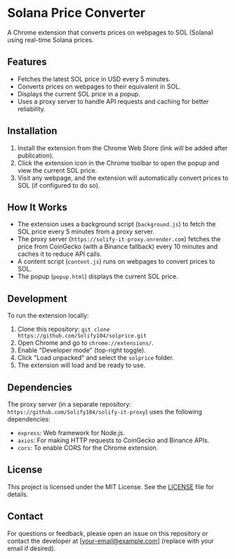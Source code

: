 # Solana Price Converter

A Chrome extension that converts prices on webpages to SOL (Solana) using real-time Solana prices.

## Features
- Fetches the latest SOL price in USD every 5 minutes.
- Converts prices on webpages to their equivalent in SOL.
- Displays the current SOL price in a popup.
- Uses a proxy server to handle API requests and caching for better reliability.

## Installation
1. Install the extension from the Chrome Web Store (link will be added after publication).
2. Click the extension icon in the Chrome toolbar to open the popup and view the current SOL price.
3. Visit any webpage, and the extension will automatically convert prices to SOL (if configured to do so).

## How It Works
- The extension uses a background script (`background.js`) to fetch the SOL price every 5 minutes from a proxy server.
- The proxy server (`https://solify-it-proxy.onrender.com`) fetches the price from CoinGecko (with a Binance fallback) every 10 minutes and caches it to reduce API calls.
- A content script (`content.js`) runs on webpages to convert prices to SOL.
- The popup (`popup.html`) displays the current SOL price.

## Development
To run the extension locally:
1. Clone this repository: `git clone https://github.com/Solify104/solprice.git`
2. Open Chrome and go to `chrome://extensions/`.
3. Enable "Developer mode" (top-right toggle).
4. Click "Load unpacked" and select the `solprice` folder.
5. The extension will load and be ready to use.

## Dependencies
The proxy server (in a separate repository: `https://github.com/Solify104/solify-it-proxy`) uses the following dependencies:
- `express`: Web framework for Node.js.
- `axios`: For making HTTP requests to CoinGecko and Binance APIs.
- `cors`: To enable CORS for the Chrome extension.

## License
This project is licensed under the MIT License. See the [LICENSE](LICENSE) file for details.

## Contact
For questions or feedback, please open an issue on this repository or contact the developer at [your-email@example.com] (replace with your email if desired).